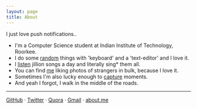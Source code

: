 ```yaml
---
layout: page
title: About
---
```


<p class="message">
  I just love push notifications..
</p>

* I'm a Computer Science student at Indian Institute of Technology, Roorkee.
* I do some [random](https://github.com/pravj) things with 'keyboard' and a 'text-editor' and I love it.
* I [listen](http://www.last.fm/user/pravj) jillion songs a day and literally sing* them all.
* You can find [me](https://facebook.com/hackpravj) liking photos of strangers in bulk, because I love it.
* Sometimes I'm also lucky enough to [capture](https://pravj.github.io/cursor) moments.
* And yeah I forgot, I walk in the middle of the roads.

---

[GitHub](https://github.com/pravj) · [Twitter](https://twitter.com/hackpravj) · [Quora](http://www.quora.com/Pravendra-Singh-Rathore) · [Gmail](<mailto:hackpravj@gmail.com>) · [about.me](https://about.me/pravj)
